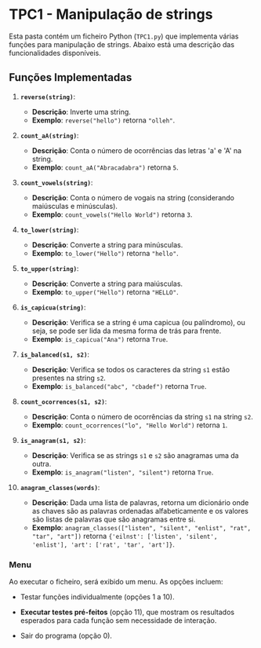 # TPC1 - Manipulação de strings

Esta pasta contém um ficheiro Python (`TPC1.py`) que implementa várias funções para manipulação de strings. Abaixo está uma descrição das funcionalidades disponíveis.

## Funções Implementadas

1. **`reverse(string)`**:
   - **Descrição**: Inverte uma string.
   - **Exemplo**: `reverse("hello")` retorna `"olleh"`.

2. **`count_aA(string)`**:
   - **Descrição**: Conta o número de ocorrências das letras 'a' e 'A' na string.
   - **Exemplo**: `count_aA("Abracadabra")` retorna `5`.

3. **`count_vowels(string)`**:
   - **Descrição**: Conta o número de vogais na string (considerando maiúsculas e minúsculas).
   - **Exemplo**: `count_vowels("Hello World")` retorna `3`.

4. **`to_lower(string)`**:
   - **Descrição**: Converte a string para minúsculas.
   - **Exemplo**: `to_lower("Hello")` retorna `"hello"`.

5. **`to_upper(string)`**:
   - **Descrição**: Converte a string para maiúsculas.
   - **Exemplo**: `to_upper("Hello")` retorna `"HELLO"`.

6. **`is_capicua(string)`**:
   - **Descrição**: Verifica se a string é uma capicua (ou palíndromo), ou seja, se pode ser lida da mesma forma de trás para frente.
   - **Exemplo**: `is_capicua("Ana")` retorna `True`.

7. **`is_balanced(s1, s2)`**:
   - **Descrição**: Verifica se todos os caracteres da string `s1` estão presentes na string `s2`.
   - **Exemplo**: `is_balanced("abc", "cbadef")` retorna `True`.

8. **`count_ocorrences(s1, s2)`**:
   - **Descrição**: Conta o número de ocorrências da string `s1` na string `s2`.
   - **Exemplo**: `count_ocorrences("lo", "Hello World")` retorna `1`.

9. **`is_anagram(s1, s2)`**:
   - **Descrição**: Verifica se as strings `s1` e `s2` são anagramas uma da outra.
   - **Exemplo**: `is_anagram("listen", "silent")` retorna `True`.

10. **`anagram_classes(words)`**:
    - **Descrição**: Dada uma lista de palavras, retorna um dicionário onde as chaves são as palavras ordenadas alfabeticamente e os valores são listas de palavras que são anagramas entre si.
    - **Exemplo**: `anagram_classes(["listen", "silent", "enlist", "rat", "tar", "art"])` retorna `{'eilnst': ['listen', 'silent', 'enlist'], 'art': ['rat', 'tar', 'art']}`.

### Menu
Ao executar o ficheiro, será exibido um menu. As opções incluem:

- Testar funções individualmente (opções 1 a 10).

- **Executar testes pré-feitos** (opção 11), que mostram os resultados esperados para cada função sem necessidade de interação.

- Sair do programa (opção 0).